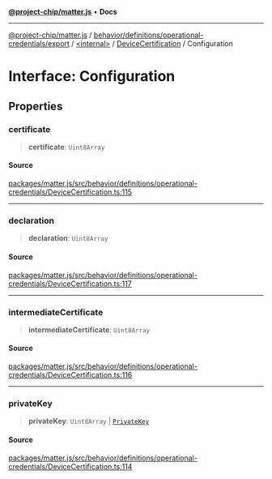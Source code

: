 [**@project-chip/matter.js**](../../../../../../../../README.md) • **Docs**

***

[@project-chip/matter.js](../../../../../../../../modules.md) / [behavior/definitions/operational-credentials/export](../../../../README.md) / [\<internal\>](../../../README.md) / [DeviceCertification](../README.md) / Configuration

# Interface: Configuration

## Properties

### certificate

> **certificate**: `Uint8Array`

#### Source

[packages/matter.js/src/behavior/definitions/operational-credentials/DeviceCertification.ts:115](https://github.com/project-chip/matter.js/blob/7a8cbb56b87d4ccf34bec5a9a95ab40a1711324f/packages/matter.js/src/behavior/definitions/operational-credentials/DeviceCertification.ts#L115)

***

### declaration

> **declaration**: `Uint8Array`

#### Source

[packages/matter.js/src/behavior/definitions/operational-credentials/DeviceCertification.ts:117](https://github.com/project-chip/matter.js/blob/7a8cbb56b87d4ccf34bec5a9a95ab40a1711324f/packages/matter.js/src/behavior/definitions/operational-credentials/DeviceCertification.ts#L117)

***

### intermediateCertificate

> **intermediateCertificate**: `Uint8Array`

#### Source

[packages/matter.js/src/behavior/definitions/operational-credentials/DeviceCertification.ts:116](https://github.com/project-chip/matter.js/blob/7a8cbb56b87d4ccf34bec5a9a95ab40a1711324f/packages/matter.js/src/behavior/definitions/operational-credentials/DeviceCertification.ts#L116)

***

### privateKey

> **privateKey**: `Uint8Array` \| [`PrivateKey`](../../../../../../../../crypto/export/interfaces/PrivateKey.md)

#### Source

[packages/matter.js/src/behavior/definitions/operational-credentials/DeviceCertification.ts:114](https://github.com/project-chip/matter.js/blob/7a8cbb56b87d4ccf34bec5a9a95ab40a1711324f/packages/matter.js/src/behavior/definitions/operational-credentials/DeviceCertification.ts#L114)

